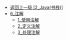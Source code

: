 - [返回上一级 [2_Java(书栈)]](后端/JavaNote/2_Java(书栈)/)
- [6_注解](后端/JavaNote/2_Java(书栈)/6_注解/)
  - [1_使用注解](后端/JavaNote/2_Java(书栈)/6_注解/1_使用注解.md)
  - [2_定义注解](后端/JavaNote/2_Java(书栈)/6_注解/2_定义注解.md)
  - [3_处理注解](后端/JavaNote/2_Java(书栈)/6_注解/3_处理注解.md)
